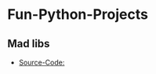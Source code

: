 # Fun-Python-Projects

## Mad libs  
- [Source-Code: ](https://github.com/MihirMore/Fun-Python-Projects/tree/main/Madlibs)
